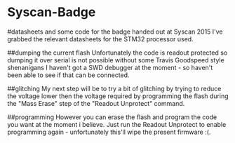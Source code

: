 # Syscan-Badge
#datasheets and some code for the badge handed out at Syscan 2015
I've grabbed the relevant datasheets for the STM32 processor used.

##dumping the current flash
Unfortunately the code is readout protected so dumping it over serial is not possible without some Travis Goodspeed style shenanigans
I haven't got a SWD debugger at the moment - so haven't been able to see if that can be connected.

##glitching
My next step will be to try a bit of glitching by trying to reduce the voltage lower then the voltage required by programming the flash during the 
"Mass Erase" step of the "Readout Unprotect" command. 

##programming
However you can erase the flash and program the code you want at the moment i believe. 
Just run the Readout Unprotect to enable programming again - unfortunately this'll wipe the present firmware :(.




